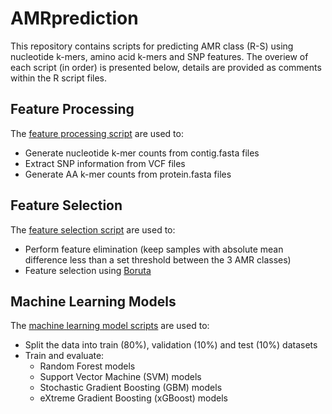  
# AMRprediction

This repository contains scripts for predicting AMR class (R-S) using nucleotide k-mers, amino acid k-mers and SNP features. The overiew of each script (in order) is presented below, details are provided as comments within the R script files.

## Feature Processing

The [feature processing script](Feature_Processing.R) are used to:

- Generate nucleotide k-mer counts from contig.fasta files
- Extract SNP information from VCF files
- Generate AA k-mer counts from protein.fasta files

## Feature Selection

The [feature selection script](Feature_Selection.R) are used to:

- Perform feature elimination (keep samples with absolute mean difference less than a set threshold between the 3 AMR classes)
- Feature selection using [Boruta](https://doi.org/10.18637/jss.v036.i11)

## Machine Learning Models

The [machine learning model scripts](Machine_Learning_Models.R) are used to:

- Split the data into train (80%), validation (10%) and test (10%) datasets
- Train and evaluate:
	- Random Forest models
	- Support Vector Machine (SVM) models
	- Stochastic Gradient Boosting (GBM) models
	- eXtreme Gradient Boosting (xGBoost) models

